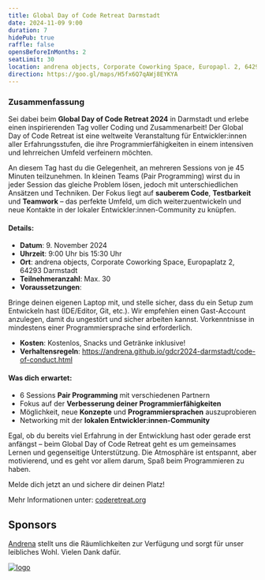 ```yaml
---
title: Global Day of Code Retreat Darmstadt
date: 2024-11-09 9:00
duration: 7
hidePub: true
raffle: false
opensBeforeInMonths: 2
seatLimit: 30
location: andrena objects, Corporate Coworking Space, Europapl. 2, 64293 Darmstadt
direction: https://goo.gl/maps/H5fx6Q7qAWj8EYKYA
---
```


### Zusammenfassung

Sei dabei beim **Global Day of Code Retreat 2024** in Darmstadt und erlebe einen inspirierenden Tag voller Coding und Zusammenarbeit! Der Global Day of Code Retreat ist eine weltweite Veranstaltung für Entwickler:innen aller Erfahrungsstufen, die ihre Programmierfähigkeiten in einem intensiven und lehrreichen Umfeld verfeinern möchten.

An diesem Tag hast du die Gelegenheit, an mehreren Sessions von je 45 Minuten teilzunehmen. In kleinen Teams (Pair Programming) wirst du in jeder Session das gleiche Problem lösen, jedoch mit unterschiedlichen Ansätzen und Techniken. Der Fokus liegt auf **sauberem Code**, **Testbarkeit** und **Teamwork** – das perfekte Umfeld, um dich weiterzuentwickeln und neue Kontakte in der lokaler Entwickler:innen-Community zu knüpfen.

#### Details:
*	**Datum**: 9. November 2024
*	**Uhrzeit**: 9:00 Uhr bis 15:30 Uhr
*	**Ort**: andrena objects, Corporate Coworking Space, Europaplatz 2, 64293 Darmstadt
*	**Teilnehmeranzahl**: Max. 30
*	**Voraussetzungen**: 

Bringe deinen eigenen Laptop mit, und stelle sicher, dass du ein Setup zum Entwickeln hast (IDE/Editor, Git, etc.). Wir empfehlen einen Gast-Account anzulegen, damit du ungestört und sicher arbeiten kannst.
Vorkenntnisse in mindestens einer Programmiersprache sind erforderlich.

*	**Kosten**: Kostenlos, Snacks und Getränke inklusive!
*	**Verhaltensregeln**: https://andrena.github.io/gdcr2024-darmstadt/code-of-conduct.html

#### Was dich erwartet:

*	6 Sessions **Pair Programming** mit verschiedenen Partnern
*	Fokus auf der **Verbesserung deiner Programmierfähigkeiten**
*	Möglichkeit, neue **Konzepte** und **Programmiersprachen** auszuprobieren
*	Networking mit der **lokalen Entwickler:innen-Community**

Egal, ob du bereits viel Erfahrung in der Entwicklung hast oder gerade erst anfängst – beim Global Day of Code Retreat geht es um gemeinsames Lernen und gegenseitige Unterstützung. Die Atmosphäre ist entspannt, aber motivierend, und es geht vor allem darum, Spaß beim Programmieren zu haben.

Melde dich jetzt an und sichere dir deinen Platz!

Mehr Informationen unter: [coderetreat.org](https://coderetreat.org)

## Sponsors

[Andrena](https://www.andrena.de/) stellt uns die Räumlichkeiten zur Verfügung und sorgt für unser leibliches Wohl. Vielen Dank dafür. 

[![logo](/images/sponsors/andrena.png)](https://www.andrena.de/) 
